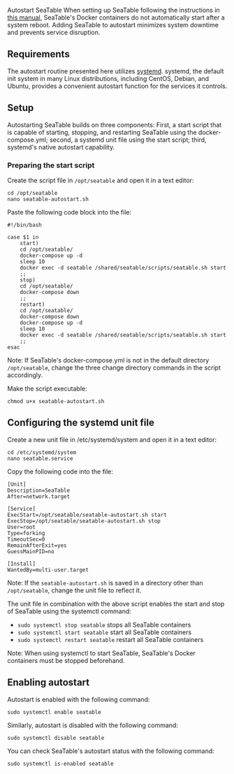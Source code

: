 Autostart SeaTable
When setting up SeaTable following the instructions in [this manual](https://manual.seatable.io/docker/Enterprise-Edition/Deploy%20SeaTable-EE%20with%20Docker/), SeaTable's Docker containers do not automatically start after a system reboot. Adding SeaTable to autostart minimizes system downtime and prevents service disruption.

## Requirements
The autostart routine presented here utilizes [systemd](https://systemd.io/). systemd, the default init system in many Linux distributions, including CentOS, Debian, and Ubuntu, provides a convenient autostart function for the services it controls.


## Setup

Autostarting SeaTable builds on three components: First, a start script that is capable of starting, stopping, and restarting SeaTable using the docker-compose.yml; second, a systemd unit file using the start script; third, systemd's native autostart capability.

### Preparing the start script

Create the script file in `/opt/seatable` and open it in a text editor:
```
cd /opt/seatable
nano seatable-autostart.sh
```

Paste the following code block into the file:
```
#!/bin/bash

case $1 in
    start)
    cd /opt/seatable/
    docker-compose up -d
    sleep 10
    docker exec -d seatable /shared/seatable/scripts/seatable.sh start
    ;;
    stop)
    cd /opt/seatable/
    docker-compose down
    ;;
    restart)
    cd /opt/seatable/
    docker-compose down
    docker-compose up -d
    sleep 10
    docker exec -d seatable /shared/seatable/scripts/seatable.sh start
    ;;
esac
```

Note: If SeaTable's docker-compose.yml is not in the default directory `/opt/seatable`, change the three change directory commands in the script accordingly.

Make the script executable:

```
chmod u+x seatable-autostart.sh
```

## Configuring the systemd unit file

Create a new unit file in /etc/systemd/system and open it in a text editor:

```
cd /etc/systemd/system
nano seatable.service
```

Copy the following code into the file:

```
[Unit]
Description=SeaTable
After=network.target

[Service]
ExecStart=/opt/seatable/seatable-autostart.sh start
ExecStop=/opt/seatable/seatable-autostart.sh stop
User=root
Type=forking
TimeoutSec=0
RemainAfterExit=yes
GuessMainPID=no

[Install]
WantedBy=multi-user.target
```

Note: If the `seatable-autostart.sh` is saved in a directory other than `/opt/seatable`, change the unit file to reflect it.

The unit file in combination with the above script enables the start and stop of SeaTable using the systemctl command:
* `sudo systemctl stop seatable` stops all SeaTable containers
* `sudo systemctl start seatable` start all SeaTable containers
* `sudo systemctl restart seatable` restart all SeaTable containers

Note: When using systemctl to start SeaTable, SeaTable's Docker containers must be stopped beforehand.



## Enabling autostart

Autostart is enabled with the following command:

```
sudo systemctl enable seatable
```

Similarly, autostart is disabled with the following command:

```
sudo systemctl disable seatable
```

You can check SeaTable's autostart status with the following command:

```
sudo systemctl is-enabled seatable
```
